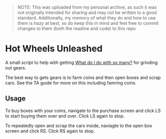 > NOTE: This was uploaded from my personal archive, as such it was not originally intended for sharing and may not be written to a good standard. Additionally, my memory of what they do and how to use them is hazy at best, so do keep this in mind and feel free to commit changes to them (both the readme and code) to this repo

# Hot Wheels Unleashed

A small script to help with getting [What do I do with so many?](https://www.trueachievements.com/a340703/what-do-i-do-with-so-many-achievement?showguides=1) for grinding out gears.

The best way to gets gears is to farm coins and then open boxes and scrap cars. See the TA guide for more on this including famring coins.

## Usage

To buy boxes with your coins, navigate to the purchase screen and click LS to start buying them over and over. Click LS again to stop.

To repeatedly open and scrap the cars inside, naviagte to the open box screen and click RS. Click RS again to stop. 